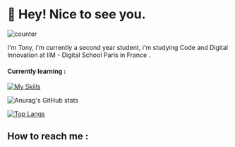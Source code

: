 # 👋  Hey! Nice to see you.

![counter](https://enz37bb9lqi2bjm.m.pipedream.net)

I'm Tony,  i'm currently a second year student, i'm studying Code and Digital Innovation at IIM - Digital School Paris in France .

<h4> Currently learning : </h4>

[![My Skills](https://skills.thijs.gg/icons?i=js,html,css,py,php,unity&theme=light)](https://skills.thijs.gg)

  
 ![Anurag's GitHub stats](https://github-readme-stats.vercel.app/api?username=azntufu&show_icons=true)
 
 [![Top Langs](https://github-readme-stats.vercel.app/api/top-langs/?username=azntufu)](https://github.com/anuraghazra/github-readme-stats)
 
 
 
 ## How to reach me :  
<a href="https://www.linkedin.com/in/tony-zhang-b97296222/"  width="22px" img src="img/in.png" alt="tony-zhang-b97296222"></a>

<!---
AznTufu/AznTufu is a ✨ special ✨ repository because its `README.md` (this file) appears on your GitHub profile.
You can click the Preview link to take a look at your changes.
--->

